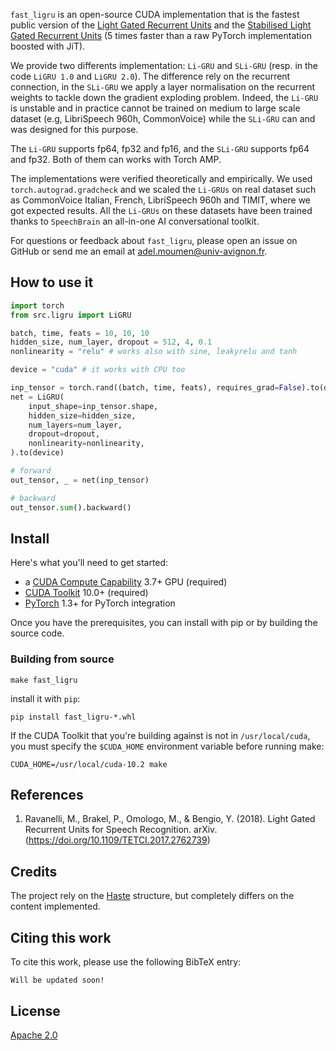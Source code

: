 `fast_ligru` is an open-source CUDA implementation that is the fastest public version of the [Light Gated Recurrent Units](https://arxiv.org/abs/1803.10225) and the [Stabilised Light Gated Recurrent Units]() (5 times faster than a raw PyTorch implementation boosted with JiT). 

We provide two differents implementation: `Li-GRU` and `SLi-GRU` (resp. in the code `LiGRU 1.0` and `LiGRU 2.0`). The difference rely on the recurrent connection, in the `SLi-GRU` we apply a layer normalisation on the recurrent weights to tackle down the gradient exploding problem. Indeed, the `Li-GRU` is unstable and in practice cannot be trained on medium to large scale dataset (e.g, LibriSpeech 960h, CommonVoice) while the `SLi-GRU` can and was designed for this purpose. 

The `Li-GRU` supports fp64, fp32 and fp16, and the `SLi-GRU` supports fp64 and fp32. Both of them can works with Torch AMP. 

The implementations were verified theoretically and empirically. We used `torch.autograd.gradcheck` and we scaled the `Li-GRUs` on real dataset such as CommonVoice Italian, French, LibriSpeech 960h and TIMIT, where we got expected results. All the `Li-GRUs` on these datasets have been trained thanks to `SpeechBrain` an all-in-one AI conversational toolkit.

For questions or feedback about `fast_ligru`, please open an issue on GitHub or send me an email at [adel.moumen@univ-avignon.fr](mailto:adel.moumen@univ-avignon.fr).

## How to use it 
```python
import torch
from src.ligru import LiGRU

batch, time, feats = 10, 10, 10
hidden_size, num_layer, dropout = 512, 4, 0.1
nonlinearity = "relu" # works also with sine, leakyrelu and tanh

device = "cuda" # it works with CPU too

inp_tensor = torch.rand((batch, time, feats), requires_grad=False).to(device)
net = LiGRU(
    input_shape=inp_tensor.shape,
    hidden_size=hidden_size,
    num_layers=num_layer,
    dropout=dropout,
    nonlinearity=nonlinearity,
).to(device)

# forward
out_tensor, _ = net(inp_tensor)

# backward
out_tensor.sum().backward()
```


## Install
Here's what you'll need to get started:
- a [CUDA Compute Capability](https://developer.nvidia.com/cuda-gpus) 3.7+ GPU (required)
- [CUDA Toolkit](https://developer.nvidia.com/cuda-toolkit) 10.0+ (required)
- [PyTorch](https://pytorch.org) 1.3+ for PyTorch integration

Once you have the prerequisites, you can install with pip or by building the source code.

### Building from source
```
make fast_ligru
```

install it with `pip`:
```
pip install fast_ligru-*.whl
```

If the CUDA Toolkit that you're building against is not in `/usr/local/cuda`, you must specify the
`$CUDA_HOME` environment variable before running make:
```
CUDA_HOME=/usr/local/cuda-10.2 make
```

## References
1. Ravanelli, M., Brakel, P., Omologo, M., & Bengio, Y. (2018). Light Gated Recurrent Units for Speech Recognition. arXiv. (https://doi.org/10.1109/TETCI.2017.2762739)

## Credits
The project rely on the [Haste](https://github.com/lmnt-com/haste) structure, but completely differs on the content implemented. 

## Citing this work
To cite this work, please use the following BibTeX entry:
```
Will be updated soon!
```

## License
[Apache 2.0](LICENSE)

